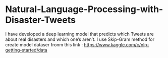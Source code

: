 # Natural-Language-Processing-with-Disaster-Tweets

I have developed a deep learning model that predicts which Tweets are about real disasters and which one’s aren’t. 
I use Skip-Gram method for create model
dataser fronm this link :
https://www.kaggle.com/c/nlp-getting-started/data

